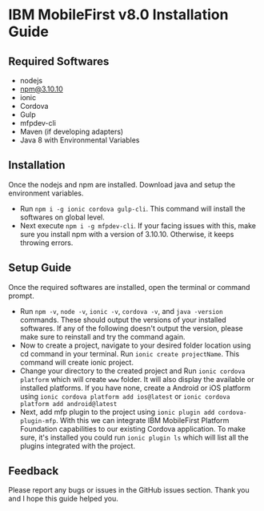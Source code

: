 # IBM MobileFirst v8.0 Installation Guide

## Required Softwares
* nodejs
* npm@3.10.10
* ionic
* Cordova
* Gulp
* mfpdev-cli
* Maven (if developing adapters)
* Java 8 with Environmental Variables

## Installation
Once the nodejs and npm are installed. Download java and setup the environment variables. 
- Run `npm i -g ionic cordova gulp-cli`. This command will install the softwares on global level.
- Next execute `npm i -g mfpdev-cli`. If your facing issues with this, make sure you install npm with a version of 3.10.10. Otherwise, it keeps throwing errors.
 
## Setup Guide
Once the required softwares are installed, open the terminal or command prompt.
- Run `npm -v`, `node -v`, `ionic -v`, `cordova -v`, and `java -version` commands. These should output the versions of your installed softwares. If any of the following doesn't output the version, please make sure to reinstall and try the command again.
- Now to create a project, navigate to your desired folder location using cd command in your terminal. Run `ionic create projectName`. This command will create ionic project.
- Change your directory to the created project and Run `ionic cordova platform` which will create `www` folder. It will also display the available or installed platforms. If you have none, create a Android or iOS platform using `ionic cordova platform add ios@latest` or `ionic cordova platform add android@latest`
- Next, add mfp plugin to the project using `ionic plugin add cordova-plugin-mfp`. With this we can integrate IBM MobileFirst Platform Foundation capabilities to our existing Cordova application. To make sure, it's installed you could run `ionic plugin ls` which will list all the plugins integrated with the project.

## Feedback
Please report any bugs or issues in the GitHub issues section. Thank you and I hope this guide helped you.
